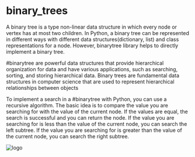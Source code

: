 # binary_trees
A binary tree is a type non-linear data structure in which every node or vertex has at most two children. In Python, a binary tree can be represented in different ways with different data structures(dictionary, list) and class representations for a node. However, binarytree library helps to directly implement a binary tree.

#binarytree are powerful data structures that provide hierarchical organization for data and have various applications, such as searching, sorting, and storing hierarchical data. Binary trees are fundamental data structures in computer science that are used to represent hierarchical relationships between objects

To implement a search in a #binarytree with Python, you can use a recursive algorithm. The basic idea is to compare the value you are searching for with the value of the current node. If the values are equal, the search is successful and you can return the node. If the value you are searching for is less than the value of the current node, you can search the left subtree. If the value you are searching for is greater than the value of the current node, you can search the right subtree.

![logo](https://media.licdn.com/dms/image/D4E22AQHt_pReoBoF8Q/feedshare-shrink_800/0/1693228227038?e=1695859200&v=beta&t=ytbRvMCVl3lou1UuFnGfraqdsrh964CfVJblnCYggTw)